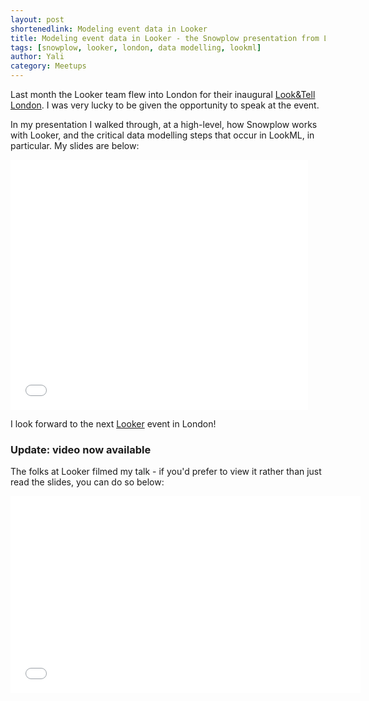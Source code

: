 ```yaml
---
layout: post
shortenedlink: Modeling event data in Looker
title: Modeling event data in Looker - the Snowplow presentation from Look&Tell London, November 2014
tags: [snowplow, looker, london, data modelling, lookml]
author: Yali
category: Meetups
---
```


Last month the Looker team flew into London for their inaugural [Look&Tell London][looker-london]. I was very lucky to be given the opportunity to speak at the event.

In my presentation I walked through, at a high-level, how Snowplow works with Looker, and the critical data modelling steps that occur in LookML, in particular. My slides are below:

<iframe src="//www.slideshare.net/slideshow/embed_code/42474391" width="476" height="400" frameborder="0" marginwidth="0" marginheight="0" scrolling="no"></iframe>

<!--more-->

I look forward to the next [Looker][looker] event in London!

### Update: video now available	

The folks at Looker filmed my talk - if you'd prefer to view it rather than just read the slides, you can do so below:

<iframe width="560" height="315" src="//www.youtube.com/embed/IChgdZXcAJs" frameborder="0" allowfullscreen></iframe>

[looker-london]: http://www.looker.com/events/london
[looker]: http://www.looker.com/
